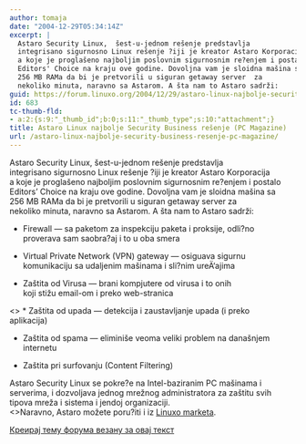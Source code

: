 ```yaml
---
author: tomaja
date: "2004-12-29T05:34:14Z"
excerpt: |
  Astaro Security Linux,  šest-u-jednom rešenje predstavlja
  integrisano sigurnosno Linux rešenje ?iji je kreator Astaro Korporacija
  a koje je proglašeno najboljim poslovnim sigurnosnim re?enjem i postalo
  Editors' Choice na kraju ove godine. Dovoljna vam je sloidna mašina sa
  256 MB RAMa da bi je pretvorili u siguran getaway server  za
  nekoliko minuta, naravno sa Astarom. A šta nam to Astaro sadrži:
guid: https://forum.linuxo.org/2004/12/29/astaro-linux-najbolje-security-business-resenje-pc-magazine/
id: 683
tc-thumb-fld:
- a:2:{s:9:"_thumb_id";b:0;s:11:"_thumb_type";s:10:"attachment";}
title: Astaro Linux najbolje Security Business rešenje (PC Magazine)
url: /astaro-linux-najbolje-security-business-resenje-pc-magazine/
---
```

Astaro Security Linux, šest-u-jednom rešenje predstavlja  
integrisano sigurnosno Linux rešenje ?iji je kreator Astaro Korporacija  
a koje je proglašeno najboljim poslovnim sigurnosnim re?enjem i postalo  
Editors&#8217; Choice na kraju ove godine. Dovoljna vam je sloidna mašina sa  
256 MB RAMa da bi je pretvorili u siguran getaway server za  
nekoliko minuta, naravno sa Astarom. A šta nam to Astaro sadrži:<!--break-->

* Firewall &#8212; sa paketom za inspekciju paketa i proksije, odli?no  
proverava sam saobra?aj i to u oba smera

* Virtual Private Network (VPN) gateway &#8212; osiguava sigurnu  
komunikaciju sa udaljenim mašinama i sli?nim ureÄ‘ajima 

* Zaštita od Virusa &#8212; brani kompjutere od virusa i to onih  
koji stižu email-om i preko web-stranica

<> * Zaštita od upada &#8212; detekcija i zaustavljanje upada (i preko  
aplikacija)  
</userdefined>

* Zaštita od spama &#8212; eliminiše veoma veliki problem na današnjem  
internetu 

* Zaštita pri surfovanju (Content Filtering) 

Astaro Security Linux se pokre?e na Intel-baziranim PC mašinama i  
serverima, i dozvoljava jednog mrežnog administratora za zaštitu svih  
tipova mreža i sistema i jendoj organizaciji.  
<>Naravno, Astaro možete poru?iti i iz [Linuxo marketa](htmltonuke.php?filnavn=astaro.html).</userdefined>

[Креирај тему форума везану за овај текст](https://linuxo.org/nova-tema-na-forumu/?se_pid=683)